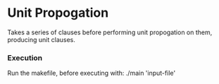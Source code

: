 # Unit Propogation
Takes a series of clauses before performing unit propogation on them, producing unit clauses.

### Execution
Run the makefile, before executing with: ./main 'input-file'
